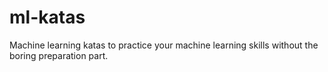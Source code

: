 # ml-katas
Machine learning katas to practice your machine learning skills without the boring preparation part. 
